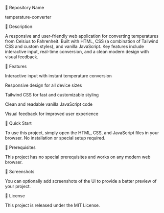 📁 Repository Name

temperature-converter

📝 Description

A responsive and user-friendly web application for converting temperatures from Celsius to Fahrenheit.
Built with HTML, CSS (a combination of Tailwind CSS and custom styles), and vanilla JavaScript.
Key features include interactive input, real-time conversion, and a clean modern design with visual feedback.

🔧 Features

Interactive input with instant temperature conversion

Responsive design for all device sizes

Tailwind CSS for fast and customizable styling

Clean and readable vanilla JavaScript code

Visual feedback for improved user experience

🚀 Quick Start

To use this project, simply open the HTML, CSS, and JavaScript files in your browser.
No installation or special setup required.

🧪 Prerequisites

This project has no special prerequisites and works on any modern web browser.

📸 Screenshots

You can optionally add screenshots of the UI to provide a better preview of your project.

📄 License

This project is released under the MIT License.
